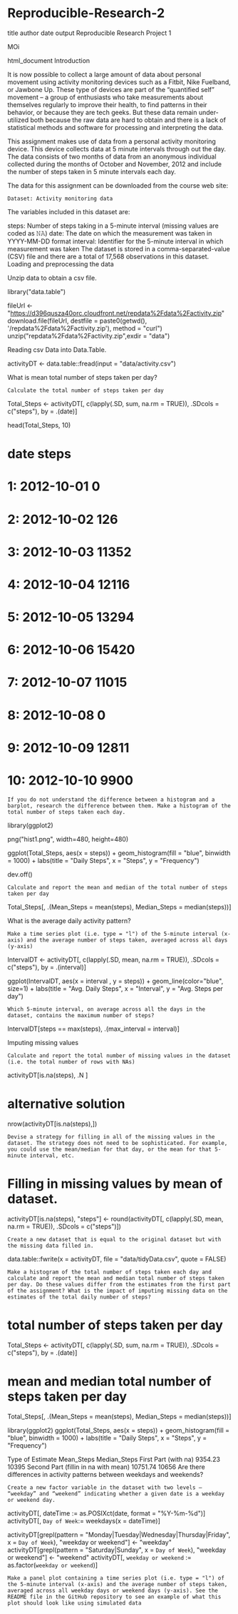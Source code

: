 # Reproducible-Research-2

title 	author 	date 	output
Reproducible Research Project 1
	
MOi
	

	
html_document
Introduction

It is now possible to collect a large amount of data about personal movement using activity monitoring devices such as a Fitbit, Nike Fuelband, or Jawbone Up. These type of devices are part of the “quantified self” movement – a group of enthusiasts who take measurements about themselves regularly to improve their health, to find patterns in their behavior, or because they are tech geeks. But these data remain under-utilized both because the raw data are hard to obtain and there is a lack of statistical methods and software for processing and interpreting the data.

This assignment makes use of data from a personal activity monitoring device. This device collects data at 5 minute intervals through out the day. The data consists of two months of data from an anonymous individual collected during the months of October and November, 2012 and include the number of steps taken in 5 minute intervals each day.

The data for this assignment can be downloaded from the course web site:

    Dataset: Activity monitoring data

The variables included in this dataset are:

steps: Number of steps taking in a 5-minute interval (missing values are coded as 𝙽𝙰)
date: The date on which the measurement was taken in YYYY-MM-DD format
interval: Identifier for the 5-minute interval in which measurement was taken
The dataset is stored in a comma-separated-value (CSV) file and there are a total of 17,568 observations in this dataset.
Loading and preprocessing the data

Unzip data to obtain a csv file.

library("data.table")

fileUrl <- "https://d396qusza40orc.cloudfront.net/repdata%2Fdata%2Factivity.zip"
download.file(fileUrl, destfile = paste0(getwd(), '/repdata%2Fdata%2Factivity.zip'), method = "curl")
unzip("repdata%2Fdata%2Factivity.zip",exdir = "data")

Reading csv Data into Data.Table.

activityDT <- data.table::fread(input = "data/activity.csv")

What is mean total number of steps taken per day?

    Calculate the total number of steps taken per day

Total_Steps <- activityDT[, c(lapply(.SD, sum, na.rm = TRUE)), .SDcols = c("steps"), by = .(date)] 

head(Total_Steps, 10)

#          date steps
# 1: 2012-10-01     0
# 2: 2012-10-02   126
# 3: 2012-10-03 11352
# 4: 2012-10-04 12116
# 5: 2012-10-05 13294
# 6: 2012-10-06 15420
# 7: 2012-10-07 11015
# 8: 2012-10-08     0
# 9: 2012-10-09 12811
# 10: 2012-10-10  9900

    If you do not understand the difference between a histogram and a barplot, research the difference between them. Make a histogram of the total number of steps taken each day.

library(ggplot2)

png("hist1.png", width=480, height=480)

ggplot(Total_Steps, aes(x = steps)) +
    geom_histogram(fill = "blue", binwidth = 1000) +
    labs(title = "Daily Steps", x = "Steps", y = "Frequency")

dev.off()

    Calculate and report the mean and median of the total number of steps taken per day

Total_Steps[, .(Mean_Steps = mean(steps), Median_Steps = median(steps))]

What is the average daily activity pattern?

    Make a time series plot (i.e. 𝚝𝚢𝚙𝚎 = "𝚕") of the 5-minute interval (x-axis) and the average number of steps taken, averaged across all days (y-axis)

IntervalDT <- activityDT[, c(lapply(.SD, mean, na.rm = TRUE)), .SDcols = c("steps"), by = .(interval)] 

ggplot(IntervalDT, aes(x = interval , y = steps)) +
    geom_line(color="blue", size=1) +
    labs(title = "Avg. Daily Steps", x = "Interval", y = "Avg. Steps per day")

    Which 5-minute interval, on average across all the days in the dataset, contains the maximum number of steps?

IntervalDT[steps == max(steps), .(max_interval = interval)]

Imputing missing values

    Calculate and report the total number of missing values in the dataset (i.e. the total number of rows with 𝙽𝙰s)

activityDT[is.na(steps), .N ]

# alternative solution
nrow(activityDT[is.na(steps),])

    Devise a strategy for filling in all of the missing values in the dataset. The strategy does not need to be sophisticated. For example, you could use the mean/median for that day, or the mean for that 5-minute interval, etc.

# Filling in missing values by mean of dataset. 
activityDT[is.na(steps), "steps"] <- round(activityDT[, c(lapply(.SD, mean, na.rm = TRUE)), .SDcols = c("steps")])

    Create a new dataset that is equal to the original dataset but with the missing data filled in.

data.table::fwrite(x = activityDT, file = "data/tidyData.csv", quote = FALSE)

    Make a histogram of the total number of steps taken each day and calculate and report the mean and median total number of steps taken per day. Do these values differ from the estimates from the first part of the assignment? What is the impact of imputing missing data on the estimates of the total daily number of steps?

# total number of steps taken per day
Total_Steps <- activityDT[, c(lapply(.SD, sum, na.rm = TRUE)), .SDcols = c("steps"), by = .(date)] 

# mean and median total number of steps taken per day
Total_Steps[, .(Mean_Steps = mean(steps), Median_Steps = median(steps))]

library(ggplot2)
ggplot(Total_Steps, aes(x = steps)) +
    geom_histogram(fill = "blue", binwidth = 1000) +
    labs(title = "Daily Steps", x = "Steps", y = "Frequency")

Type of Estimate 	Mean_Steps 	Median_Steps
First Part (with na) 	9354.23 	10395
Second Part (fillin in na with mean) 	10751.74 	10656
Are there differences in activity patterns between weekdays and weekends?

    Create a new factor variable in the dataset with two levels – “weekday” and “weekend” indicating whether a given date is a weekday or weekend day.

activityDT[, dateTime := as.POSIXct(date, format = "%Y-%m-%d")]
activityDT[, `Day of Week`:= weekdays(x = dateTime)]

activityDT[grepl(pattern = "Monday|Tuesday|Wednesday|Thursday|Friday", x = `Day of Week`), "weekday or weekend"] <- "weekday"
activityDT[grepl(pattern = "Saturday|Sunday", x = `Day of Week`), "weekday or weekend"] <- "weekend"
activityDT[, `weekday or weekend` := as.factor(`weekday or weekend`)]

    Make a panel plot containing a time series plot (i.e. 𝚝𝚢𝚙𝚎 = "𝚕") of the 5-minute interval (x-axis) and the average number of steps taken, averaged across all weekday days or weekend days (y-axis). See the README file in the GitHub repository to see an example of what this plot should look like using simulated data
